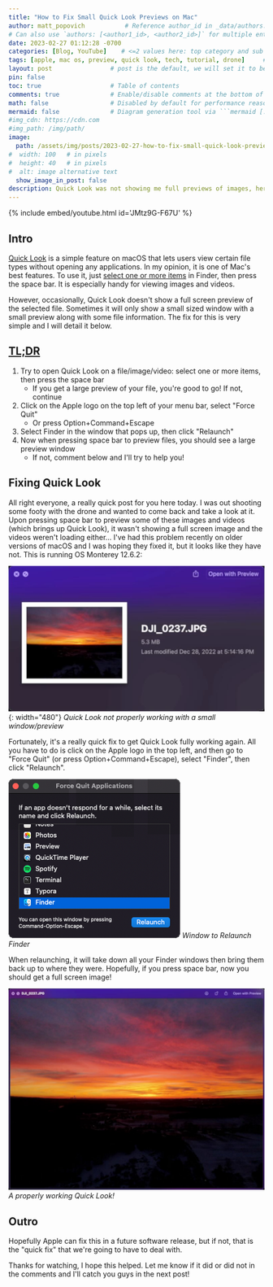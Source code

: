 ```yaml
---
title: "How to Fix Small Quick Look Previews on Mac"
author: matt_popovich           # Reference author_id in _data/authors.yml
# Can also use `authors: [<author1_id>, <author2_id>]` for multiple entries
date: 2023-02-27 01:12:28 -0700
categories: [Blog, YouTube]    # <=2 values here: top category and sub category
tags: [apple, mac os, preview, quick look, tech, tutorial, drone]     # TAG names should always be lowercase
layout: post                # post is the default, we will set it to be explicit
pin: false
toc: true                   # Table of contents
comments: true              # Enable/disable comments at the bottom of the post
math: false                 # Disabled by default for performance reasons
mermaid: false              # Diagram generation tool via ```mermaid [...]```
#img_cdn: https://cdn.com
#img_path: /img/path/
image:
  path: /assets/img/posts/2023-02-27-how-to-fix-small-quick-look-previews-on-mac/fix-quick-look-thumbnail.jpg
#  width: 100   # in pixels
#  height: 40   # in pixels
#  alt: image alternative text
  show_image_in_post: false
description: Quick Look was not showing me full previews of images, here's how to fix that!
---
```


{% include embed/youtube.html id='JMtz9G-F67U' %}

## Intro
[Quick Look](https://support.apple.com/guide/mac-help/preview-a-file-mh14119/mac) is a simple feature on macOS that lets users view certain file types without opening any applications. In my opinion, it is one of Mac's best features. To use it, just [select one or more items](https://support.apple.com/guide/mac-help/aside/glos3b057c3a/13.0/mac/13.0) in Finder, then press the space bar. It is especially handy for viewing images and videos.

However, occasionally, Quick Look doesn't show a full screen preview of the selected file. Sometimes it will only show a small sized window with a small preview along with some file information. The fix for this is very simple and I will detail it below.

## [TL;DR](https://www.merriam-webster.com/dictionary/TL%3BDR)
1. Try to open Quick Look on a file/image/video: select one or more items, then press the space bar
   * If you get a large preview of your file, you're good to go! If not, continue
2. Click on the Apple logo on the top left of your menu bar, select "Force Quit"
   * Or press Option+Command+Escape
3. Select Finder in the window that pops up, then click "Relaunch"
4. Now when pressing space bar to preview files, you should see a large preview window
   * If not, comment below and I'll try to help you!

## Fixing Quick Look
All right everyone, a really quick post for you here today. I was out shooting some footy with the drone and wanted to come back and take a look at it. Upon pressing space bar to preview some of these images and videos (which brings up Quick Look), it wasn't showing a full screen image and the videos weren't loading either... I've had this problem recently on older versions of macOS and I was hoping they fixed it, but it looks like they have not. This is running OS Monterey 12.6.2:

![Quick Look giving small windows / previews](/assets/img/posts/2023-02-27-how-to-fix-small-quick-look-previews-on-mac/QuickLook_not-fully-working.jpg){: width="480"} *Quick Look not properly working with a small window/preview*

Fortunately, it's a really quick fix to get Quick Look fully working again. All you have to do is click on the Apple logo in the top left, and then go to "Force Quit" (or press Option+Command+Escape), select "Finder", then click "Relaunch".

![Window to Relaunch Finder](/assets/img/posts/2023-02-27-how-to-fix-small-quick-look-previews-on-mac/ForceQuit_Finder.png) *Window to Relaunch Finder*

When relaunching, it will take down all your Finder windows then bring them back up to where they were. Hopefully, if you press space bar, now you should get a full screen image!

![Quick Look giving a full preview](/assets/img/posts/2023-02-27-how-to-fix-small-quick-look-previews-on-mac/QuickLook_fully-working.jpg) *A properly working Quick Look!*

## Outro
Hopefully Apple can fix this in a future software release, but if not, that is the "quick fix" that we're going to have to deal with.

Thanks for watching, I hope this helped. Let me know if it did or did not in the comments and I'll catch you guys in the next post!


<!-- Could not find audio for Brandon Kai - MDNT (Instrumental)>

<div style="text-align:center">
<iframe style="border-radius:12px"
src="https://open.spotify.com/embed/track/xxxx?utm_source=generator&theme=0"
width="100%" height="352" frameBorder="0"
allowfullscreen="" allow="autoplay; clipboard-write; encrypted-media; fullscreen; picture-in-picture" loading="lazy"></iframe>
</div>{: .dark }

<div style="text-align:center">
<iframe style="border-radius:12px"
src="https://open.spotify.com/embed/track/xxxx?utm_source=generator"
width="100%" height="352" frameBorder="0"
allowfullscreen="" allow="autoplay; clipboard-write; encrypted-media; fullscreen; picture-in-picture" loading="lazy"></iframe>
</div>{: .light }

-->


<!-- Video transcript
All right everyone, a really quick video for you here today. I was out shooting some footy with the drone and wanted to come back and take a look at it but upon pressing space bar to preview some of these images and videos (which brings up Preview), it wasn't showing a full screen image and the videos weren't loading either. I've had this problem recently on older versions of macOS and I was hoping they fixed it, but it looks like they have not. This is running OS Monterey 12.6.2 and it's not just this memory card that I have plugged in that it doesn't work for, anything on my desktop as well. But it's a really quick fix to get this working. All you've gotta do is click on the Apple logo in the top left, and then go to "Force Quit", and we are going to quit "Finder"... That is not the right Finder logo... All right, there it is. Ok, well, all you have to do is relaunch Finder and it will take down all your Finder windows, and it will then bring them back up to where they were and if you press space bar, now you get a full screen image, which is what we were hoping to see! So, hopefully Apple can fix this in a future software release, but if not, until then, that is the "quick fix" that we're going to have to deal with. So, thanks for watching, hope this helped. Let me know if it did or did not in the comments and I'll catch you guys in the next video!
-->
